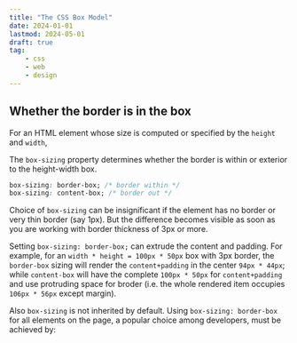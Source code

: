 ```yaml
---
title: "The CSS Box Model"
date: 2024-01-01
lastmod: 2024-05-01
draft: true
tag:
    - css
    - web
    - design
---
```


## Whether the border is in the box

For an HTML element whose size is computed or specified by the `height` and `width`, 

The `box-sizing` property determines whether the border is within or exterior to the height-width box. 

```css
box-sizing: border-box; /* border within */
box-sizing: content-box; /* border out */
```

Choice of `box-sizing` can be insignificant if the element has no border or very thin border (say 1px). But the difference becomes visible as soon as you are working with border thickness of 3px or more.

Setting `box-sizing: border-box;` can extrude the content and padding.
For example, for an `width * height = 100px * 50px` box with 3px border, the `border-box` sizing will render the `content+padding` in the center `94px * 44px`; while `content-box` will have the complete `100px * 50px` for `content+padding` and use protruding space for broder (i.e. the whole rendered item occupies `106px * 56px` except margin).

Also `box-sizing` is not inherited by default.
Using `box-sizing: border-box` for all elements on the page, a popular choice among developers, must be achieved by:

```css
